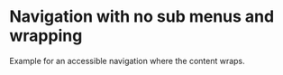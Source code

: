 # Navigation with no sub menus and wrapping

Example for an accessible navigation where the content wraps.
